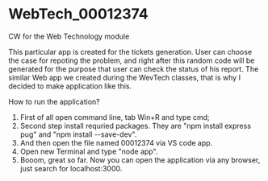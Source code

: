 # WebTech_00012374
CW for the Web Technology module 

This particular app is created for the tickets generation. User can choose the case for repoting the problem, and right after this random code will be generated for the purpose that user can check the status of his report. The similar Web app we created during the WevTech classes, that is why I decided to make application like this.

How to run the application?

1. First of all open command line, tab Win+R and type cmd;
2. Second step install requried packages. They are "npm install express pug" and "npm install --save-dev".
3. And then open the file named 00012374 via VS code app. 
4. Open new Terminal and type "node app".
5. Booom, great so far. Now you can open the application via any browser, just search for localhost:3000.
